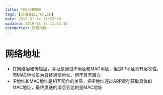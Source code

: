 ```yaml
---
title: TCP/IP网络
tags: [网络基础,TCP,IP]
date: 2019-01-14 11:53:10
updated: 2019-01-14 11:53:10
categories: 好奇尚异
---
```

# 网络地址
- 在网络层和传输层，寻址是通过IP地址和MAC地址，但是IP地址具有层次性，而MAC地址虽为最终通信地址，但不具有层次
- IP地址和MAC地址是相互配合的关系，把IP地址通过ARP缓存获取具体的MAC地址，最终发送的消息到达的是MAC地址